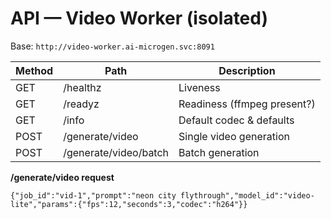 
# API — Video Worker (isolated)

Base: `http://video-worker.ai-microgen.svc:8091`

| Method | Path                     | Description |
|--------|--------------------------|-------------|
| GET    | /healthz                 | Liveness |
| GET    | /readyz                  | Readiness (ffmpeg present?) |
| GET    | /info                    | Default codec & defaults |
| POST   | /generate/video          | Single video generation |
| POST   | /generate/video/batch    | Batch generation |

**/generate/video request**
```jsonc
{"job_id":"vid-1","prompt":"neon city flythrough","model_id":"video-lite","params":{"fps":12,"seconds":3,"codec":"h264"}}
```
